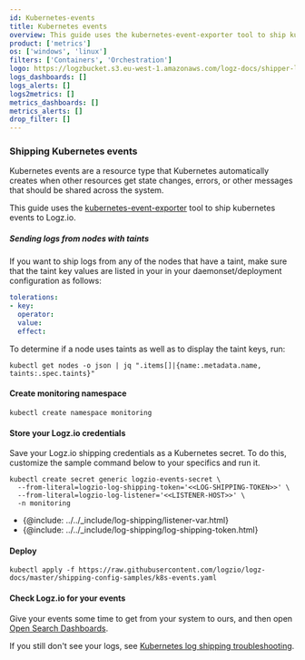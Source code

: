 ```yaml
---
id: Kubernetes-events
title: Kubernetes events
overview: This guide uses the kubernetes-event-exporter tool to ship kubernetes events to Logz.io.
product: ['metrics']
os: ['windows', 'linux']
filters: ['Containers', 'Orchestration']
logo: https://logzbucket.s3.eu-west-1.amazonaws.com/logz-docs/shipper-logos/kubernetes.svg
logs_dashboards: []
logs_alerts: []
logs2metrics: []
metrics_dashboards: []
metrics_alerts: []
drop_filter: []
---
```



### Shipping Kubernetes events

Kubernetes events are a resource type that Kubernetes automatically creates when other resources get state changes, errors, or other messages that should be shared across the system.

This guide uses the [kubernetes-event-exporter](https://github.com/opsgenie/kubernetes-event-exporter) tool to ship kubernetes events to Logz.io.

##### Sending logs from nodes with taints

If you want to ship logs from any of the nodes that have a taint, make sure that the taint key values are listed in your in your daemonset/deployment configuration as follows:
  
```yaml
tolerations:
- key: 
  operator: 
  value: 
  effect: 
```
  
To determine if a node uses taints as well as to display the taint keys, run:
  
```
kubectl get nodes -o json | jq ".items[]|{name:.metadata.name, taints:.spec.taints}"
```


 

#### Create monitoring namespace

```shell
kubectl create namespace monitoring
```

#### Store your Logz.io credentials
Save your Logz.io shipping credentials as a Kubernetes secret. To do this, customize the sample command below to your specifics and run it.

```shell
kubectl create secret generic logzio-events-secret \
  --from-literal=logzio-log-shipping-token='<<LOG-SHIPPING-TOKEN>>' \
  --from-literal=logzio-log-listener='<<LISTENER-HOST>>' \
  -n monitoring
```

* {@include: ../../_include/log-shipping/listener-var.html}
* {@include: ../../_include/log-shipping/log-shipping-token.html}

#### Deploy

```shell
kubectl apply -f https://raw.githubusercontent.com/logzio/logz-docs/master/shipping-config-samples/k8s-events.yaml
```

#### Check Logz.io for your events

Give your events some time to get from your system to ours, and then open [Open Search Dashboards](https://app.logz.io/#/dashboard/osd).

If you still don't see your logs, see [Kubernetes log shipping troubleshooting](https://docs.logz.io/user-guide/kubernetes-troubleshooting/).
  
 

